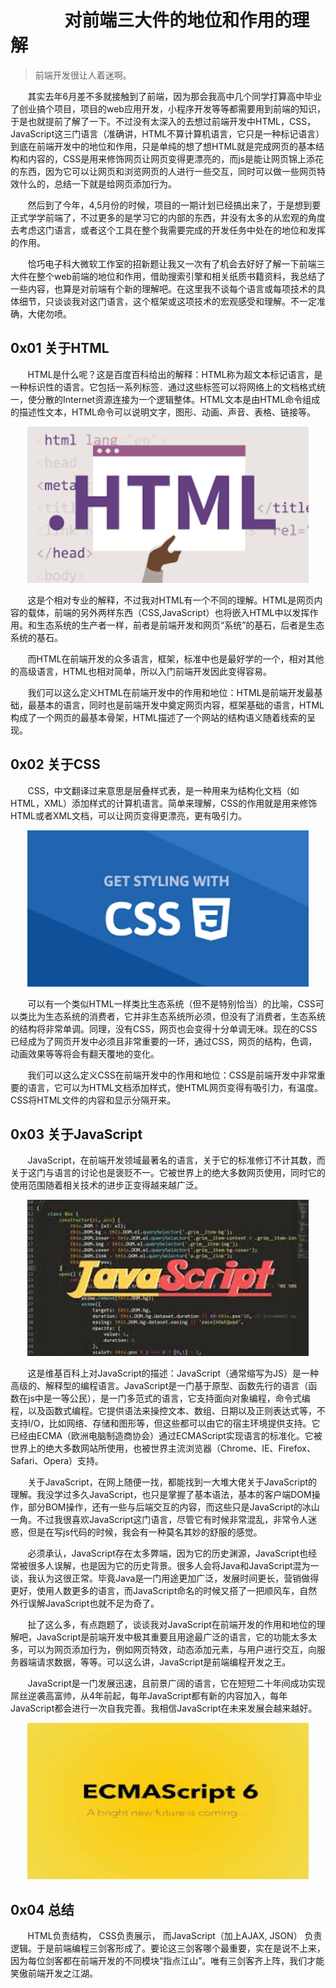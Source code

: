 # &nbsp;&nbsp;&nbsp;&nbsp;&nbsp;&nbsp;&nbsp;&nbsp;&nbsp;&nbsp;&nbsp;&nbsp;&nbsp;对前端三大件的地位和作用的理解

>前端开发很让人着迷啊。

&nbsp;&nbsp;&nbsp;&nbsp;&nbsp;&nbsp;&nbsp;其实去年6月差不多就接触到了前端，因为那会我高中几个同学打算高中毕业了创业搞个项目，项目的web应用开发，小程序开发等等都需要用到前端的知识，于是也就提前了解了一下。不过没有太深入的去想过前端开发中HTML，CSS，JavaScript这三门语言（准确讲，HTML不算计算机语言，它只是一种标记语言）到底在前端开发中的地位和作用，只是单纯的想了想HTML就是完成网页的基本结构和内容的，CSS是用来修饰网页让网页变得更漂亮的，而js是能让网页锦上添花的东西，因为它可以让网页和浏览网页的人进行一些交互，同时可以做一些网页特效什么的，总结一下就是给网页添加行为。

&nbsp;&nbsp;&nbsp;&nbsp;&nbsp;&nbsp;&nbsp;然后到了今年，4,5月份的时候，项目的一期计划已经搞出来了，于是想到要正式学学前端了，不过更多的是学习它的内部的东西，并没有太多的从宏观的角度去考虑这门语言，或者这个工具在整个我需要完成的开发任务中处在的地位和发挥的作用。

&nbsp;&nbsp;&nbsp;&nbsp;&nbsp;&nbsp;&nbsp;恰巧电子科大微软工作室的招新题让我又一次有了机会去好好了解一下前端三大件在整个web前端的地位和作用，借助搜索引擎和相关纸质书籍资料，我总结了一些内容，也算是对前端有个新的理解吧。在这里我不谈每个语言或每项技术的具体细节，只谈谈我对这门语言，这个框架或这项技术的宏观感受和理解。不一定准确，大佬勿喷。

## 0x01 关于HTML
&nbsp;&nbsp;&nbsp;&nbsp;&nbsp;&nbsp;&nbsp;HTML是什么呢？这是百度百科给出的解释：HTML称为超文本标记语言，是一种标识性的语言。它包括一系列标签．通过这些标签可以将网络上的文档格式统一，使分散的Internet资源连接为一个逻辑整体。HTML文本是由HTML命令组成的描述性文本，HTML命令可以说明文字，图形、动画、声音、表格、链接等。

<div align=center><img width='450' height='250' src="../assets/img/对前端三大件的地位和作用的理解/对前端三大件的地位和作用的理解1.jpg"></div>

&nbsp;&nbsp;&nbsp;&nbsp;&nbsp;&nbsp;&nbsp;这是个相对专业的解释，不过我对HTML有一个不同的理解。HTML是网页内容的载体，前端的另外两样东西（CSS,JavaScript）也将嵌入HTML中以发挥作用。和生态系统的生产者一样，前者是前端开发和网页“系统”的基石，后者是生态系统的基石。

&nbsp;&nbsp;&nbsp;&nbsp;&nbsp;&nbsp;&nbsp;而HTML在前端开发的众多语言，框架，标准中也是最好学的一个，相对其他的高级语言，HTML也相对简单，所以入门前端开发因此变得容易。

&nbsp;&nbsp;&nbsp;&nbsp;&nbsp;&nbsp;&nbsp;我们可以这么定义HTML在前端开发中的作用和地位：HTML是前端开发最基础，最基本的语言，同时也是前端开发中奠定网页内容，框架基础的语言，HTML构成了一个网页的最基本骨架，HTML描述了一个网站的结构语义随着线索的呈现。

## 0x02 关于CSS 
&nbsp;&nbsp;&nbsp;&nbsp;&nbsp;&nbsp;&nbsp;CSS，中文翻译过来意思是层叠样式表，是一种用来为结构化文档（如HTML，XML）添加样式的计算机语言。简单来理解，CSS的作用就是用来修饰HTML或者XML文档，可以让网页变得更漂亮，更有吸引力。

<div align=center><img width='450' height='250' src="../assets/img/对前端三大件的地位和作用的理解/对前端三大件的地位和作用的理解2.jpg"></div>

&nbsp;&nbsp;&nbsp;&nbsp;&nbsp;&nbsp;&nbsp;可以有一个类似HTML一样类比生态系统（但不是特别恰当）的比喻，CSS可以类比为生态系统的消费者，它并非生态系统所必须，但没有了消费者，生态系统的结构将非常单调。同理，没有CSS，网页也会变得十分单调无味。现在的CSS已经成为了网页开发中必须且非常重要的一环，通过CSS，网页的结构，色调，动画效果等等将会有翻天覆地的变化。

&nbsp;&nbsp;&nbsp;&nbsp;&nbsp;&nbsp;&nbsp;我们可以这么定义CSS在前端开发中的作用和地位：CSS是前端开发中非常重要的语言，它可以为HTML文档添加样式，使HTML网页变得有吸引力，有温度。CSS将HTML文件的内容和显示分隔开来。

## 0x03 关于JavaScript
&nbsp;&nbsp;&nbsp;&nbsp;&nbsp;&nbsp;&nbsp;JavaScript，在前端开发领域最著名的语言，关于它的标准修订不计其数，而关于这门与语言的讨论也是褒贬不一。它被世界上的绝大多数网页使用，同时它的使用范围随着相关技术的进步正变得越来越广泛。

<div align=center><img width='450' height='250' src="../assets/img/对前端三大件的地位和作用的理解/对前端三大件的地位和作用的理解3.jpg"></div>

&nbsp;&nbsp;&nbsp;&nbsp;&nbsp;&nbsp;&nbsp;这是维基百科上对JavaScript的描述：JavaScript（通常缩写为JS）是一种高级的、解释型的编程语言。JavaScript是一门基于原型、函数先行的语言（函数在js中是一等公民），是一门多范式的语言，它支持面向对象编程，命令式编程，以及函数式编程。它提供语法来操控文本、数组、日期以及正则表达式等，不支持I/O，比如网络、存储和图形等，但这些都可以由它的宿主环境提供支持。它已经由ECMA（欧洲电脑制造商协会）通过ECMAScript实现语言的标准化。它被世界上的绝大多数网站所使用，也被世界主流浏览器（Chrome、IE、Firefox、Safari、Opera）支持。

&nbsp;&nbsp;&nbsp;&nbsp;&nbsp;&nbsp;&nbsp;关于JavaScript，在网上随便一找，都能找到一大堆大佬关于JavaScript的理解。我没学过多久JavaScript，也只是掌握了基本语法，基本的客户端DOM操作，部分BOM操作，还有一些与后端交互的内容，而这些只是JavaScript的冰山一角。不过我很喜欢JavaScript这门语言，尽管它有时候非常混乱，非常令人迷惑，但是在写js代码的时候，我会有一种莫名其妙的舒服的感觉。

&nbsp;&nbsp;&nbsp;&nbsp;&nbsp;&nbsp;&nbsp;必须承认，JavaScript存在太多弊端，因为它的历史渊源，JavaScript也经常被很多人误解，也是因为它的历史背景。很多人会将Java和JavaScript混为一谈，我认为这很正常。毕竟Java是一门用途更加广泛，发展时间更长，营销做得更好，使用人数更多的语言，而JavaScript命名的时候又搭了一把顺风车，自然外行误解JavaScript也就不足为奇了。

&nbsp;&nbsp;&nbsp;&nbsp;&nbsp;&nbsp;&nbsp;扯了这么多，有点跑题了，谈谈我对JavaScript在前端开发的作用和地位的理解吧，JavaScript是前端开发中极其重要且用途最广泛的语言，它的功能太多太多，可以为网页添加行为，例如网页特效，动态添加元素，与用户进行交互，向服务器端请求数据，等等。可以这么讲，JavaScript是前端编程开发之王。

&nbsp;&nbsp;&nbsp;&nbsp;&nbsp;&nbsp;&nbsp;JavaScript是一门发展迅速，且前景广阔的语言，它在短短二十年间成功实现屌丝逆袭高富帅，从4年前起，每年JavaScript都有新的内容加入，每年JavaScript都会进行一次自我完善。我相信JavaScript在未来发展会越来越好。

<div align=center><img width='450' height='250' src="../assets/img/对前端三大件的地位和作用的理解/对前端三大件的地位和作用的理解4.jpg"></div>

## 0x04 总结
&nbsp;&nbsp;&nbsp;&nbsp;&nbsp;&nbsp;&nbsp;HTML负责结构， CSS负责展示， 而JavaScript（加上AJAX, JSON） 负责逻辑。于是前端编程三剑客形成了。要论这三剑客哪个最重要，实在是说不上来，因为每位剑客都在前端开发的不同模块“指点江山”。唯有三剑客齐上阵，我们才能笑傲前端开发之江湖。

